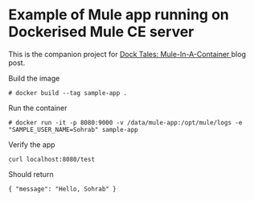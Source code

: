 # Example of Mule app running on Dockerised Mule CE server

This is the companion project for [Dock Tales: Mule-In-A-Container
](http://www.sixtree.com.au/articles/2015/dock-tales-mule/) blog post.

Build the image

	# docker build --tag sample-app .

Run the container

	# docker run -it -p 8080:9000 -v /data/mule-app:/opt/mule/logs -e "SAMPLE_USER_NAME=Sohrab" sample-app

Verify the app

	curl localhost:8080/test

Should return

	{ "message": "Hello, Sohrab" }	
